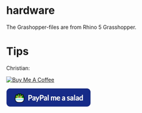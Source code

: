 # hardware
The Grashopper-files are from Rhino 5 Grasshopper.


# Tips

Christian:

<a href="https://www.buymeacoffee.com/c.mz" target="_blank"><img src="https://cdn.buymeacoffee.com/buttons/v2/default-green.png" alt="Buy Me A Coffee" style="height: 60px !important;width: 217px !important;" ></a>

<a href="https://www.paypal.com/paypalme/christianmueller659">
  <img src="https://github.com/DarkDonnerGunther/Pictures/blob/main/PayPal_me_a_salad_small.png" alt="Donate with PayPal button" />
</a>
